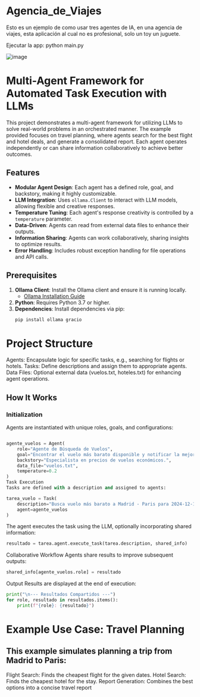 # Agencia_de_Viajes

Esto es un ejemplo de como usar tres agentes de IA, en una agencia de viajes, esta aplicación al cual no es profesional, solo un toy un juguete.

Ejecutar la app: python main.py

![image](https://github.com/user-attachments/assets/d2127594-af57-4965-b748-4af76b9be0ac)


# Multi-Agent Framework for Automated Task Execution with LLMs

This project demonstrates a multi-agent framework for utilizing LLMs to solve real-world problems in an orchestrated manner. The example provided focuses on travel planning, where agents search for the best flight and hotel deals, and generate a consolidated report. Each agent operates independently or can share information collaboratively to achieve better outcomes.

## Features

- **Modular Agent Design**: Each agent has a defined role, goal, and backstory, making it highly customizable.
- **LLM Integration**: Uses `ollama.Client` to interact with LLM models, allowing flexible and creative responses.
- **Temperature Tuning**: Each agent's response creativity is controlled by a `temperature` parameter.
- **Data-Driven**: Agents can read from external data files to enhance their outputs.
- **Information Sharing**: Agents can work collaboratively, sharing insights to optimize results.
- **Error Handling**: Includes robust exception handling for file operations and API calls.

## Prerequisites

1. **Ollama Client**: Install the Ollama client and ensure it is running locally.
   - [Ollama Installation Guide](https://ollama.com)
2. **Python**: Requires Python 3.7 or higher.
3. **Dependencies**: Install dependencies via pip:
   ```bash
   pip install ollama gracio
   ```



# Project Structure

Agents: Encapsulate logic for specific tasks, e.g., searching for flights or hotels.
Tasks: Define descriptions and assign them to appropriate agents.
Data Files: Optional external data (vuelos.txt, hoteles.txt) for enhancing agent operations.

## How It Works

### Initialization

Agents are instantiated with unique roles, goals, and configurations:

```python

agente_vuelos = Agent(
    role="Agente de Búsqueda de Vuelos",
    goal="Encontrar el vuelo más barato disponible y notificar la mejor opción: vuelo, precio.",
    backstory="Especialista en precios de vuelos económicos.",
    data_file="vuelos.txt",
    temperature=0.2
)
Task Execution
Tasks are defined with a description and assigned to agents:
```

```python
tarea_vuelo = Task(
    description="Busca vuelo más barato a Madrid - Paris para 2024-12-15/2024-12-20.",
    agent=agente_vuelos
)
```

The agent executes the task using the LLM, optionally incorporating shared information:

```python
resultado = tarea.agent.execute_task(tarea.description, shared_info)
```

Collaborative Workflow
Agents share results to improve subsequent outputs:

```python
shared_info[agente_vuelos.role] = resultado
```

Output
Results are displayed at the end of execution:

```python
print("\n--- Resultados Compartidos ---")
for role, resultado in resultados.items():
    print(f"{role}: {resultado}")
```

# Example Use Case: Travel Planning
## This example simulates planning a trip from Madrid to Paris:

Flight Search: Finds the cheapest flight for the given dates.
Hotel Search: Finds the cheapest hotel for the stay.
Report Generation: Combines the best options into a concise travel report


